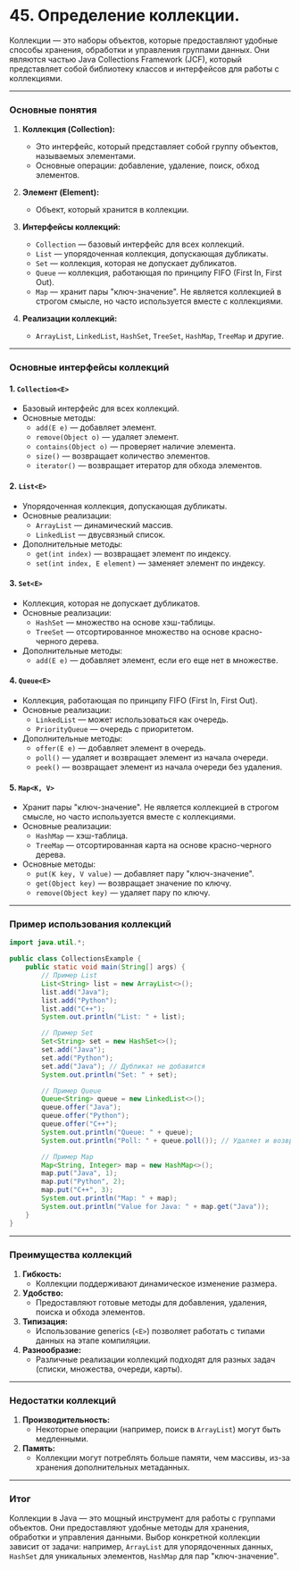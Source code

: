 # 45. Определение коллекции.

Коллекции — это наборы объектов, которые предоставляют удобные способы хранения, обработки и управления группами данных. Они являются частью Java Collections Framework (JCF), который представляет собой библиотеку классов и интерфейсов для работы с коллекциями.

---

### **Основные понятия**

1. **Коллекция (Collection):**
   - Это интерфейс, который представляет собой группу объектов, называемых элементами.
   - Основные операции: добавление, удаление, поиск, обход элементов.

2. **Элемент (Element):**
   - Объект, который хранится в коллекции.

3. **Интерфейсы коллекций:**
   - `Collection` — базовый интерфейс для всех коллекций.
   - `List` — упорядоченная коллекция, допускающая дубликаты.
   - `Set` — коллекция, которая не допускает дубликатов.
   - `Queue` — коллекция, работающая по принципу FIFO (First In, First Out).
   - `Map` — хранит пары "ключ-значение". Не является коллекцией в строгом смысле, но часто используется вместе с коллекциями.

4. **Реализации коллекций:**
   - `ArrayList`, `LinkedList`, `HashSet`, `TreeSet`, `HashMap`, `TreeMap` и другие.

---

### **Основные интерфейсы коллекций**

#### 1. **`Collection<E>`**
   - Базовый интерфейс для всех коллекций.
   - Основные методы:
     - `add(E e)` — добавляет элемент.
     - `remove(Object o)` — удаляет элемент.
     - `contains(Object o)` — проверяет наличие элемента.
     - `size()` — возвращает количество элементов.
     - `iterator()` — возвращает итератор для обхода элементов.

#### 2. **`List<E>`**
   - Упорядоченная коллекция, допускающая дубликаты.
   - Основные реализации:
     - `ArrayList` — динамический массив.
     - `LinkedList` — двусвязный список.
   - Дополнительные методы:
     - `get(int index)` — возвращает элемент по индексу.
     - `set(int index, E element)` — заменяет элемент по индексу.

#### 3. **`Set<E>`**
   - Коллекция, которая не допускает дубликатов.
   - Основные реализации:
     - `HashSet` — множество на основе хэш-таблицы.
     - `TreeSet` — отсортированное множество на основе красно-черного дерева.
   - Дополнительные методы:
     - `add(E e)` — добавляет элемент, если его еще нет в множестве.

#### 4. **`Queue<E>`**
   - Коллекция, работающая по принципу FIFO (First In, First Out).
   - Основные реализации:
     - `LinkedList` — может использоваться как очередь.
     - `PriorityQueue` — очередь с приоритетом.
   - Дополнительные методы:
     - `offer(E e)` — добавляет элемент в очередь.
     - `poll()` — удаляет и возвращает элемент из начала очереди.
     - `peek()` — возвращает элемент из начала очереди без удаления.

#### 5. **`Map<K, V>`**
   - Хранит пары "ключ-значение". Не является коллекцией в строгом смысле, но часто используется вместе с коллекциями.
   - Основные реализации:
     - `HashMap` — хэш-таблица.
     - `TreeMap` — отсортированная карта на основе красно-черного дерева.
   - Основные методы:
     - `put(K key, V value)` — добавляет пару "ключ-значение".
     - `get(Object key)` — возвращает значение по ключу.
     - `remove(Object key)` — удаляет пару по ключу.

---

### **Пример использования коллекций**

```java
import java.util.*;

public class CollectionsExample {
    public static void main(String[] args) {
        // Пример List
        List<String> list = new ArrayList<>();
        list.add("Java");
        list.add("Python");
        list.add("C++");
        System.out.println("List: " + list);

        // Пример Set
        Set<String> set = new HashSet<>();
        set.add("Java");
        set.add("Python");
        set.add("Java"); // Дубликат не добавится
        System.out.println("Set: " + set);

        // Пример Queue
        Queue<String> queue = new LinkedList<>();
        queue.offer("Java");
        queue.offer("Python");
        queue.offer("C++");
        System.out.println("Queue: " + queue);
        System.out.println("Poll: " + queue.poll()); // Удаляет и возвращает первый элемент

        // Пример Map
        Map<String, Integer> map = new HashMap<>();
        map.put("Java", 1);
        map.put("Python", 2);
        map.put("C++", 3);
        System.out.println("Map: " + map);
        System.out.println("Value for Java: " + map.get("Java"));
    }
}
```

---

### **Преимущества коллекций**

1. **Гибкость:**
   - Коллекции поддерживают динамическое изменение размера.
2. **Удобство:**
   - Предоставляют готовые методы для добавления, удаления, поиска и обхода элементов.
3. **Типизация:**
   - Использование generics (`<E>`) позволяет работать с типами данных на этапе компиляции.
4. **Разнообразие:**
   - Различные реализации коллекций подходят для разных задач (списки, множества, очереди, карты).

---

### **Недостатки коллекций**

1. **Производительность:**
   - Некоторые операции (например, поиск в `ArrayList`) могут быть медленными.
2. **Память:**
   - Коллекции могут потреблять больше памяти, чем массивы, из-за хранения дополнительных метаданных.

---

### **Итог**

Коллекции в Java — это мощный инструмент для работы с группами объектов. Они предоставляют удобные методы для хранения, обработки и управления данными. Выбор конкретной коллекции зависит от задачи: например, `ArrayList` для упорядоченных данных, `HashSet` для уникальных элементов, `HashMap` для пар "ключ-значение".
